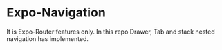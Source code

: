 # Expo-Navigation
It is Expo-Router features only. In this repo Drawer, Tab and stack nested navigation has implemented.

